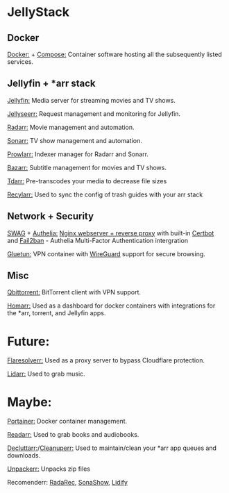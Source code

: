 # JellyStack

## Docker

[Docker:](https://github.com/docker) + [Compose:](https://github.com/docker/compose) Container software hosting all the subsequently listed services.

## Jellyfin + *arr stack

[Jellyfin:](https://github.com/jellyfin/jellyfin) Media server for streaming movies and TV shows. 

[Jellyseerr:](https://github.com/fallenbagel/jellyseerr) Request management and monitoring for Jellyfin.

[Radarr:](https://github.com/Radarr/Radarr) Movie management and automation.

[Sonarr:](https://github.com/Sonarr/Sonarr) TV show management and automation.

[Prowlarr:](https://github.com/Prowlarr/Prowlarr) Indexer manager for Radarr and Sonarr.

[Bazarr:](https://github.com/morpheus65535/bazarr) Subtitle management for movies and TV shows.

[Tdarr:](https://github.com/HaveAGitGat/Tdarr) Pre-transcodes your media to decrease file sizes

[Recylarr:](https://github.com/recyclarr/recyclarr) Used to sync the config of trash guides with your arr stack

## Network + Security

[SWAG](https://github.com/linuxserver/docker-swag) + [Authelia:](https://github.com/authelia/authelia) [Nginx webserver + reverse proxy](https://github.com/nginx/nginx) with built-in [Certbot](https://github.com/certbot/certbot) and [Fail2ban](https://github.com/fail2ban/fail2ban) - Authelia Multi-Factor Authentication intergration

[Gluetun:](https://github.com/qdm12/gluetun) VPN container with [WireGuard](https://www.wireguard.com/) support for secure browsing.

## Misc

[Qbittorrent:](https://github.com/qbittorrent/qBittorrent) BitTorrent client with VPN support.

[Homarr:](https://github.com/homarr-labs/homarr) Used as a dashboard for docker containers with integrations for the *arr, torrent, and Jellyfin apps.


# Future: 

[Flaresolverr:](https://github.com/FlareSolverr/FlareSolverr) Used as a proxy server to bypass Cloudflare protection.

[Lidarr:](https://github.com/Lidarr/Lidarr) Used to grab music.

# Maybe:

[Portainer:](https://github.com/portainer/portainer) Docker container management.

[Readarr:](https://github.com/Readarr/Readarr) Used to grab books and audiobooks.

[Decluttarr:](https://github.com/ManiMatter/decluttarr)/[Cleanuperr:](https://github.com/flmorg/cleanuperr) Used to maintain/clean your *arr app queues and downloads.

[Unpackerr:](https://github.com/Unpackerr/unpackerr)  Unpacks zip files 

Recomenderr: [RadaRec](https://github.com/TheWicklowWolf/RadaRec), [SonaShow](https://github.com/TheWicklowWolf/SonaShow), [Lidify](https://github.com/TheWicklowWolf/Lidify) 
